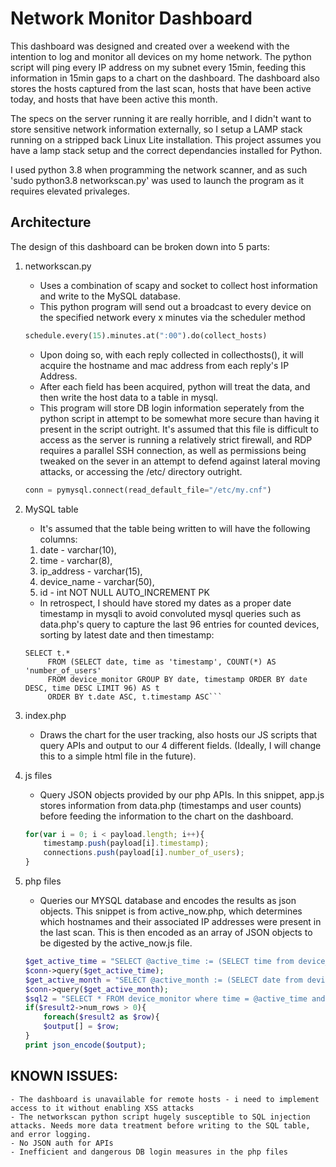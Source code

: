 # Network Monitor Dashboard

This dashboard was designed and created over a weekend with the intention to log and monitor all devices on my home network. The python script will ping every IP address on my subnet every 15min, feeding this information in 15min gaps to a chart on the dashboard. The dashboard also stores the hosts captured from the last scan, hosts that have been active today, and hosts that have been active this month. 

The specs on the server running it are really horrible, and I didn't want to store sensitive network information externally, so I setup a LAMP stack running on a stripped back Linux Lite installation. This project assumes you have a lamp stack setup and the correct dependancies installed for Python.

I used python 3.8 when programming the network scanner, and as such 'sudo python3.8 networkscan.py' was used to launch the program as it requires elevated privaleges.

## Architecture


The design of this dashboard can be broken down into 5 parts:

1. networkscan.py
	* Uses a combination of scapy and socket to collect host information and write to the MySQL database.
	* This python program will send out a broadcast to every device on the specified network every x minutes via the scheduler method 
	```python
	schedule.every(15).minutes.at(":00").do(collect_hosts)
	```
	* Upon doing so, with each reply collected in collecthosts(), it will acquire the hostname and mac address from each reply's IP Address.
	* After each field has been acquired, python will treat the data, and then write the host data to a table in mysql.
	* This program will store DB login information seperately from the python script in attempt to be somewhat more secure than having it present in the script outright. It's assumed that this file is difficult to access as the server is running a relatively strict firewall, and RDP requires a parallel SSH connection, as well as permissions being tweaked on the sever in an attempt to defend against lateral moving attacks, or accessing the /etc/ directory outright.
	```python
	conn = pymysql.connect(read_default_file="/etc/my.cnf")
	```
2. MySQL table
	* It's assumed that the table being written to will have the following columns:
	1. date - varchar(10),
	2. time - varchar(8),
	3. ip_address - varchar(15),
	4. device_name - varchar(50),
	5. id - int NOT NULL AUTO_INCREMENT PK


	* In retrospect, I should have stored my dates as a proper date timestamp in mysqli to avoid convoluted mysql queries such as data.php's query to capture the last 96 entries for counted devices, sorting by latest date and then timestamp: 
	```mysqli
	SELECT t.* 
		 FROM (SELECT date, time as 'timestamp', COUNT(*) AS 'number_of_users' 
		 FROM device_monitor GROUP BY date, timestamp ORDER BY date DESC, time DESC LIMIT 96) AS t
		 ORDER BY t.date ASC, t.timestamp ASC```

3. index.php
	* Draws the chart for the user tracking, also hosts our JS scripts that query APIs and output to our 4 different fields. (Ideally, I will change this to a simple html file in the future).

4. js files
	* Query JSON objects provided by our php APIs. In this snippet, app.js stores information from data.php (timestamps and user counts) before feeding the information to the chart on the dashboard.
	```javascript
	for(var i = 0; i < payload.length; i++){
		timestamp.push(payload[i].timestamp);
		connections.push(payload[i].number_of_users);
	}
	``` 

5. php files
	* Queries our MYSQL database and encodes the results as json objects. This snippet is from active_now.php, which determines which hostnames and their associated IP addresses were present in the last scan. This is then encoded as an array of JSON objects to be digested by the active_now.js file.
	```php
	$get_active_time = "SELECT @active_time := (SELECT time from device_monitor ORDER BY ID DESC LIMIT 1)";
	$conn->query($get_active_time);
	$get_active_month = "SELECT @active_month := (SELECT date from device_monitor ORDER BY ID DESC LIMIT 1)";
	$conn->query($get_active_month);
	$sql2 = "SELECT * FROM device_monitor where time = @active_time and date = @active_month";
	if($result2->num_rows > 0){
		foreach($result2 as $row){
		$output[] = $row;
	}
	print json_encode($output);
	``` 


## KNOWN ISSUES:
	- The dashboard is unavailable for remote hosts - i need to implement access to it without enabling XSS attacks
	- The networkscan python script hugely susceptible to SQL injection attacks. Needs more data treatment before writing to the SQL table, and error logging.
	- No JSON auth for APIs
	- Inefficient and dangerous DB login measures in the php files
